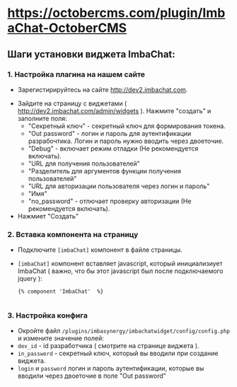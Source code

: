 # https://octobercms.com/plugin/ImbaChat-OctoberCMS 

## Шаги установки виджета ImbaChat:

### 1. Настройка плагина на нашем сайте 

- Зарегистирируйтесь на сайте http://dev2.imbachat.com.

+ Зайдите на страницу с виджетами ( http://dev2.imbachat.com/admin/widgets ). Нажмите "создать" и заполните поля:
  + "Секретный ключ" - секретный ключ для формирования токена. 
  + "Out password" - логин и пароль для аутентификации разрабочтика. Логин и пароль нужно вводить через двоеточие.
  + "Debug" - включает режим отладки (Не рекомендуется включать).
  + "URL для получения пользователей"
  + "Разделитель для аргументов функции получения пользователей"
  + "URL для авторизации пользователя через логин и пароль"
  + "Имя"
  + "no_password" - отлючает проверку авторизации (Не рекомендуется включать).
+ Нажмиет "Создать"


### 2. Вставка компонента на страницу
- Подключите `[imbaChat]` компонент в файле страницы.

- `[imbaChat]` компонент вставляет javascript, который инициализиует ImbaChat ( важно, что бы этот javascript был после подключаемого jquery ): 
    ```
    {% component 'ImbaChat'  %}
 
 
 ### 3. Настройка конфига
 
 + Окройте файл `/plugins/imbasynergy/imbachatwidget/config/config.php` и измените значение полей:
  + `dev_id` - id разработчика ( смотрите на странице виджета ).
  + `in_password` - секретный ключ, который вы вводили при создание виджета.
  + `login` и `password` логин и пароль аутентификации, которые вы вводили через двоеточие в поле "Out password"